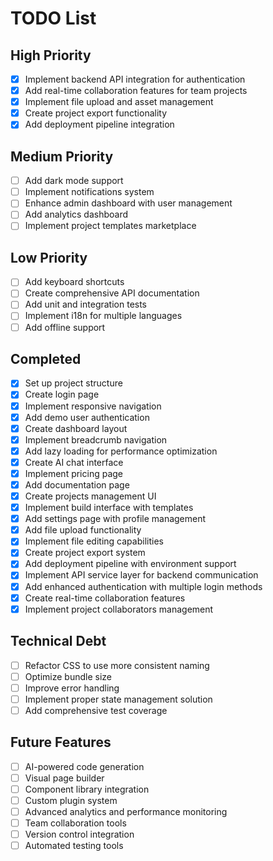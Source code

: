 # TODO List

## High Priority

- [x] Implement backend API integration for authentication
- [x] Add real-time collaboration features for team projects
- [x] Implement file upload and asset management
- [x] Create project export functionality
- [x] Add deployment pipeline integration

## Medium Priority

- [ ] Add dark mode support
- [ ] Implement notifications system
- [ ] Enhance admin dashboard with user management
- [ ] Add analytics dashboard
- [ ] Implement project templates marketplace

## Low Priority

- [ ] Add keyboard shortcuts
- [ ] Create comprehensive API documentation
- [ ] Add unit and integration tests
- [ ] Implement i18n for multiple languages
- [ ] Add offline support

## Completed

- [x] Set up project structure
- [x] Create login page
- [x] Implement responsive navigation
- [x] Add demo user authentication
- [x] Create dashboard layout
- [x] Implement breadcrumb navigation
- [x] Add lazy loading for performance optimization
- [x] Create AI chat interface
- [x] Implement pricing page
- [x] Add documentation page
- [x] Create projects management UI
- [x] Implement build interface with templates
- [x] Add settings page with profile management
- [x] Add file upload functionality
- [x] Implement file editing capabilities
- [x] Create project export system
- [x] Add deployment pipeline with environment support
- [x] Implement API service layer for backend communication
- [x] Add enhanced authentication with multiple login methods
- [x] Create real-time collaboration features
- [x] Implement project collaborators management

## Technical Debt

- [ ] Refactor CSS to use more consistent naming
- [ ] Optimize bundle size
- [ ] Improve error handling
- [ ] Implement proper state management solution
- [ ] Add comprehensive test coverage

## Future Features

- [ ] AI-powered code generation
- [ ] Visual page builder
- [ ] Component library integration
- [ ] Custom plugin system
- [ ] Advanced analytics and performance monitoring
- [ ] Team collaboration tools
- [ ] Version control integration
- [ ] Automated testing tools
